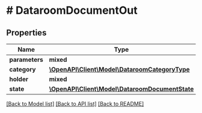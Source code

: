 # # DataroomDocumentOut

## Properties

Name | Type | Description | Notes
------------ | ------------- | ------------- | -------------
**parameters** | **mixed** |  |
**category** | [**\OpenAPI\Client\Model\DataroomCategoryType**](DataroomCategoryType.md) |  |
**holder** | **mixed** |  |
**state** | [**\OpenAPI\Client\Model\DataroomDocumentState**](DataroomDocumentState.md) |  | [optional]

[[Back to Model list]](../../README.md#models) [[Back to API list]](../../README.md#endpoints) [[Back to README]](../../README.md)
